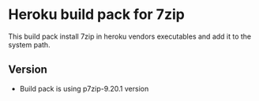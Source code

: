 # Heroku build pack for 7zip

This build pack install 7zip in heroku vendors executables and add it to the system path.

## Version

- Build pack is using p7zip-9.20.1 version
